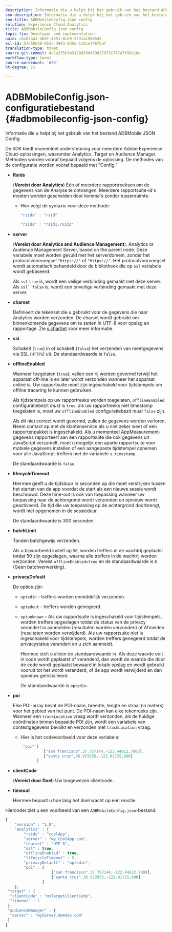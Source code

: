 ```yaml
---
description: Informatie die u helpt bij het gebruik van het bestand ADBMobile JSON Config.
seo-description: Informatie die u helpt bij het gebruik van het bestand ADBMobile JSON Config.
seo-title: ADBMobileConfig.json config
solution: Experience Cloud,Analytics
title: ADBMobileConfig.json config
topic-fix: Developer and implementation
uuid: cbcb54a3-4b8f-4651-8ce9-2731ac988545
exl-id: 57d50d30-651c-4943-835e-1cbce7467baf
translation-type: tm+mt
source-git-commit: 4c2a255b343128d2904530279751767e7f99a10a
workflow-type: tm+mt
source-wordcount: '620'
ht-degree: 1%

---
```


# ADBMobileConfig.json-configuratiebestand {#adbmobileconfig-json-config}

Informatie die u helpt bij het gebruik van het bestand ADBMobile JSON Config.

De SDK biedt momenteel ondersteuning voor meerdere Adobe Experience Cloud-oplossingen, waaronder Analytics, Target en Audience Manager. Methoden worden vooraf bepaald volgens de oplossing. De methodes van de configuratie worden vooraf bepaald met &quot;Config.&quot;

* **Rsids**

   (**Vereist door Analytics**) Één of meerdere rapportreeksen om de gegevens van de Analyse te ontvangen. Meerdere rapportsuite-id&#39;s moeten worden gescheiden door komma&#39;s zonder tussenruimte.

   * Hier volgt de syntaxis voor deze methode:

      ```js
      "rsids" : "rsid"
      ```

      ```js
      "rsids" : "rsid1,rsid2"
      ```

* **server**

   (**Vereist door Analytics and Audience Management**). Analytics or Audience Management Server, based on the parent node. Deze variabele moet worden gevuld met het serverdomein, zonder het protocolvoorvoegsel `"https://"` of `"https://"`. Het protocolvoorvoegsel wordt automatisch behandeld door de bibliotheek die op `ssl` variabele wordt gebaseerd.

   Als `ssl` `true` is, wordt een veilige verbinding gemaakt met deze server. Als `ssl``false` is, wordt een onveilige verbinding gemaakt met deze server.

* **charset**

   Definieert de tekenset die u gebruikt voor de gegevens die naar Analytics worden verzonden. De charset wordt gebruikt om binnenkomende gegevens om te zetten in UTF-8 voor opslag en rapportage. Zie [s.charSet](https://docs.adobe.com/content/help/en/analytics/implementation/vars/config-vars/charset.html) voor meer informatie.

* **ssl**

   Schakelt (`true`) in of schakelt (`false`) het verzenden van meetgegevens via SSL (`HTTPS`) uit. De standaardwaarde is `false`.

* **offlineEnabled**

   Wanneer toegelaten (`true`), vallen een rij worden gevormd terwijl het apparaat off-line is en later wordt verzonden wanneer het apparaat online is. Uw rapportsuite moet zijn ingeschakeld voor tijdstempels om offline tracering te kunnen gebruiken.

   Als tijdstempels op uw rapportreeks worden toegelaten, `offlineEnabled` configuratiebezit *must* is `true`. als uw rapportreeks niet timestamp toegelaten is, moet uw `offlineEnabled` configuratiebezit *must* `false` zijn.

   Als dit niet correct wordt gevormd, zullen de gegevens worden verloren. Neem contact op met de klantenservice als u niet zeker weet of een rapportenpakket is ingeschakeld. Als u momenteel AppMeasurement-gegevens rapporteert aan een rapportsuite die ook gegevens uit JavaScript verzamelt, moet u mogelijk een aparte rapportsuite voor mobiele gegevens instellen of een aangepaste tijdstempel opnemen voor alle JavaScript-treffers met de variabele `s.timestamp`.

   De standaardwaarde is `false`.

* **lifecycleTimeout**

   Hiermee geeft u de tijdsduur in seconden op die moet verstrijken tussen het starten van de app voordat de start als een nieuwe sessie wordt beschouwd. Deze time-out is ook van toepassing wanneer uw toepassing naar de achtergrond wordt verzonden en opnieuw wordt geactiveerd. De tijd die uw toepassing op de achtergrond doorbrengt, wordt niet opgenomen in de sessieduur.

   De standaardwaarde is 300 seconden.

* **batchLimit**

   Tanden batchgewijs verzenden.

   Als u bijvoorbeeld instelt op `50`, worden treffers in de wachtrij geplaatst totdat 50 zijn opgeslagen, waarna alle treffers in de wachtrij worden verzonden. Vereist `offlineEnabled=true` en de standaardwaarde is `0` (Geen batchverwerking).

* **privacyDefault**

   De opties zijn:

   * `optedin` - treffers worden onmiddellijk verzonden.
   * `optedout` - treffers worden genegeerd.
   * `optunknown` - Als uw rapportsuite is ingeschakeld voor tijdstempels, worden treffers opgeslagen totdat de status van de privacy verandert in aanmelden (resultaten worden verzonden) of Afmelden (resultaten worden verwijderd). Als uw rapportsuite niet is ingeschakeld voor tijdstempels, worden treffers genegeerd totdat de privacystatus verandert en u zich aanmeldt.

      Hiermee stelt u alleen de standaardwaarde in. Als deze waarde ooit in code wordt geplaatst of veranderd, dan wordt de waarde die door de code wordt geplaatst bewaard in lokale opslag en wordt gebruikt vooruit tot het wordt veranderd, of de app wordt verwijderd en dan opnieuw geïnstalleerd.

      De standaardwaarde is `optedin`.

* **poi**

   Elke POI-array bevat de POI-naam, breedte, lengte en straal (in meters) voor het gebied van het punt. De POI-naam kan elke tekenreeks zijn. Wanneer een `trackLocation` vraag wordt verzonden, als de huidige coördinaten binnen bepaalde POI zijn, wordt een variabele van contextgegevens bevolkt en verzonden met `trackLocation` vraag.

   * Hier is het codevoorbeeld voor deze variabele:

      ```js
       "poi" [ 
                ["san francisco",37.757144,-122.44812,7000], 
                ["santa cruz",36.972935,-122.01725,600] 
             ]
      ```

* **clientCode**

   (**Vereist door Doel**) Uw toegewezen cliëntcode.

* **timeout**

   Hiermee bepaalt u hoe lang het doel wacht op een reactie.

Hieronder ziet u een voorbeeld van een `ADBMobileConfig.json`-bestand:

```js
{ 
    "version" : "1.0",
    "analytics" : {
        "rsids" : "coolApp",
        "server" : "my.CoolApp.com",
        "charset" : "UTF-8",
        "ssl" : true,
        "offlineEnabled" : true,
        "lifecycleTimeout" : 5,
        "privacyDefault" : "optedin",
        "poi" : [ 
                    ["san francisco",37.757144,-122.44812,7000],
                    ["santa cruz",36.972935,-122.01725,600]
                ]
    },
 "target" : {
  "clientCode" : "myTargetClientCode",
  "timeout" : 1
 },
 "audienceManager" : {
  "server" : "myServer.demdex.com"
 }
}
```
